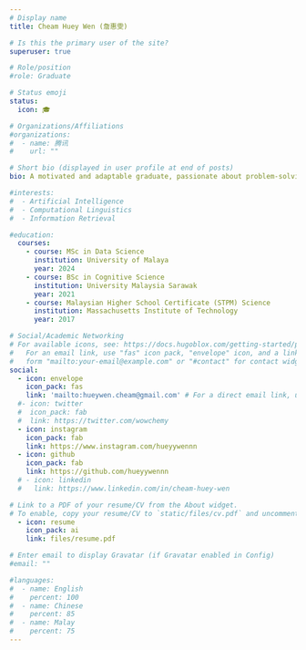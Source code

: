 ```yaml
---
# Display name
title: Cheam Huey Wen (詹惠雯)

# Is this the primary user of the site?
superuser: true

# Role/position
#role: Graduate

# Status emoji
status:
  icon: 🎓

# Organizations/Affiliations
#organizations:
#  - name: 腾讯
#    url: ""

# Short bio (displayed in user profile at end of posts)
bio: A motivated and adaptable graduate, passionate about problem-solving and collaboration with a positive, can-do attitude.

#interests:
#  - Artificial Intelligence
#  - Computational Linguistics
#  - Information Retrieval

#education:
  courses:
    - course: MSc in Data Science
      institution: University of Malaya
      year: 2024
    - course: BSc in Cognitive Science
      institution: University Malaysia Sarawak
      year: 2021
    - course: Malaysian Higher School Certificate (STPM) Science
      institution: Massachusetts Institute of Technology
      year: 2017

# Social/Academic Networking
# For available icons, see: https://docs.hugoblox.com/getting-started/page-builder/#icons
#   For an email link, use "fas" icon pack, "envelope" icon, and a link in the
#   form "mailto:your-email@example.com" or "#contact" for contact widget.
social:
  - icon: envelope
    icon_pack: fas
    link: 'mailto:hueywen.cheam@gmail.com' # For a direct email link, use "mailto:test@example.org".
  #- icon: twitter
  #  icon_pack: fab
  #  link: https://twitter.com/wowchemy
  - icon: instagram
    icon_pack: fab
    link: https://www.instagram.com/hueyywennn
  - icon: github
    icon_pack: fab
    link: https://github.com/hueyywennn
  # - icon: linkedin
  #   link: https://www.linkedin.com/in/cheam-huey-wen

# Link to a PDF of your resume/CV from the About widget.
# To enable, copy your resume/CV to `static/files/cv.pdf` and uncomment the lines below.
  - icon: resume
    icon_pack: ai
    link: files/resume.pdf

# Enter email to display Gravatar (if Gravatar enabled in Config)
#email: ""

#languages:
#  - name: English
#    percent: 100
#  - name: Chinese
#    percent: 85
#  - name: Malay
#    percent: 75
---
```

